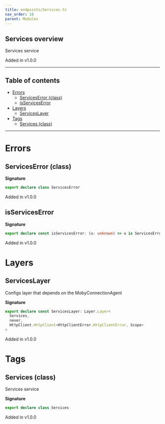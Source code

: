```yaml
---
title: endpoints/Services.ts
nav_order: 18
parent: Modules
---
```


## Services overview

Services service

Added in v1.0.0

---

<h2 class="text-delta">Table of contents</h2>

- [Errors](#errors)
  - [ServicesError (class)](#serviceserror-class)
  - [isServicesError](#isserviceserror)
- [Layers](#layers)
  - [ServicesLayer](#serviceslayer)
- [Tags](#tags)
  - [Services (class)](#services-class)

---

# Errors

## ServicesError (class)

**Signature**

```ts
export declare class ServicesError
```

Added in v1.0.0

## isServicesError

**Signature**

```ts
export declare const isServicesError: (u: unknown) => u is ServicesError
```

Added in v1.0.0

# Layers

## ServicesLayer

Configs layer that depends on the MobyConnectionAgent

**Signature**

```ts
export declare const ServicesLayer: Layer.Layer<
  Services,
  never,
  HttpClient.HttpClient<HttpClientError.HttpClientError, Scope>
>
```

Added in v1.0.0

# Tags

## Services (class)

Services service

**Signature**

```ts
export declare class Services
```

Added in v1.0.0
